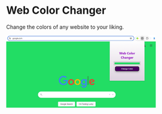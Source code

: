 # Web Color Changer
Change the colors of any website to your liking.

<img src="screenshot.png" width="400" alt="Web Color Changer"/>